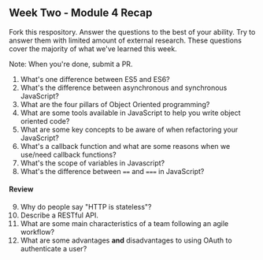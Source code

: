 ## Week Two - Module 4 Recap

Fork this respository. Answer the questions to the best of your ability. Try to answer them with limited amount of external research. These questions cover the majority of what we've learned this week. 

Note: When you're done, submit a PR. 

1. What's one difference between ES5 and ES6?
2. What's the difference between asynchronous and synchronous JavaScript? 
3. What are the four pillars of Object Oriented programming?
4. What are some tools available in JavaScript to help you write object oriented code?
5. What are some key concepts to be aware of when refactoring your JavaScript?
6. What's a callback function and what are some reasons when we use/need callback functions?
7. What's the scope of variables in Javascript?
8. What's the difference between `==` and `===` in JavaScript?

#### Review  

9. Why do people say "HTTP is stateless"?
10. Describe a RESTful API.
11. What are some main characteristics of a team following an agile workflow?
12. What are some advantages **and** disadvantages to using OAuth to authenticate a user?
